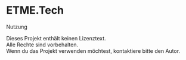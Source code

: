 # ETME.Tech

Nutzung

Dieses Projekt enthält keinen Lizenztext.  
Alle Rechte sind vorbehalten.  
Wenn du das Projekt verwenden möchtest, kontaktiere bitte den Autor.

